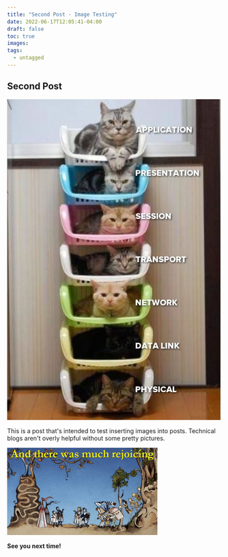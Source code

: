 ```yaml
---
title: "Second Post - Image Testing"
date: 2022-06-17T12:05:41-04:00
draft: false
toc: true
images:
tags:
  - untagged
---
```

## Second Post

![Model of OSI layers with cats](osi_cats.png)

This is a post that's intended to test inserting images into posts. Technical blogs aren't overly helpful without some pretty pictures.

![And There Was Much Rejoicing](images/mpython.gif)

**See you next time!**
